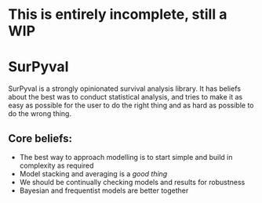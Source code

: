 # This is entirely incomplete, still a WIP

# SurPyval

SurPyval is a strongly opinionated survival analysis library.  It has beliefs about the best was to conduct statistical analysis, and tries to make it as easy as possible for the user to do the right thing and as hard as possible to do the wrong thing.  

## Core beliefs:

* The best way to approach modelling is to start simple and build in complexity as required
* Model stacking and averaging is a _good thing_
* We should be continually checking models and results for robustness
* Bayesian and frequentist models are better together
